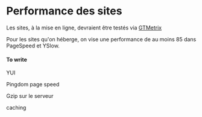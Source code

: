 # Performance des sites #

Les sites, à la mise en ligne, devraient être testés via [GTMetrix](https://gtmetrix.com/)

Pour les sites qu'on héberge, on vise une performance de au moins 85 dans PageSpeed et YSlow.

#### To write ####
YUI

Pingdom page speed

Gzip sur le serveur

caching
